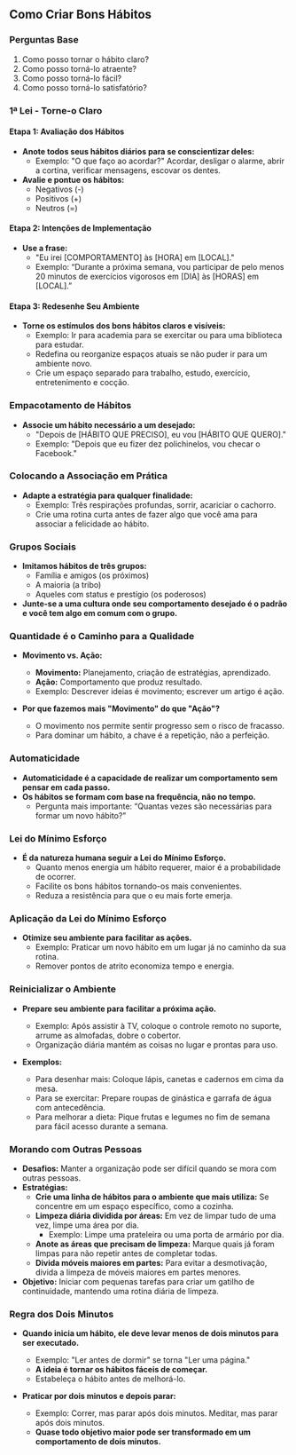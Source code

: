 ## Como Criar Bons Hábitos

### Perguntas Base
1. Como posso tornar o hábito claro?
2. Como posso torná-lo atraente?
3. Como posso torná-lo fácil?
4. Como posso torná-lo satisfatório?

### 1ª Lei - Torne-o Claro

#### Etapa 1: Avaliação dos Hábitos
- **Anote todos seus hábitos diários para se conscientizar deles:**
  - Exemplo: "O que faço ao acordar?" Acordar, desligar o alarme, abrir a cortina, verificar mensagens, escovar os dentes.
- **Avalie e pontue os hábitos:**
  - Negativos (-)
  - Positivos (+)
  - Neutros (=)

#### Etapa 2: Intenções de Implementação
- **Use a frase:**
  - "Eu irei [COMPORTAMENTO] às [HORA] em [LOCAL]."
  - Exemplo: “Durante a próxima semana, vou participar de pelo menos 20 minutos de exercícios vigorosos em [DIA] às [HORAS] em [LOCAL].”

#### Etapa 3: Redesenhe Seu Ambiente
- **Torne os estímulos dos bons hábitos claros e visíveis:**
  - Exemplo: Ir para academia para se exercitar ou para uma biblioteca para estudar.
  - Redefina ou reorganize espaços atuais se não puder ir para um ambiente novo.
  - Crie um espaço separado para trabalho, estudo, exercício, entretenimento e cocção.

### Empacotamento de Hábitos
- **Associe um hábito necessário a um desejado:**
  - "Depois de [HÁBITO QUE PRECISO], eu vou [HÁBITO QUE QUERO]."
  - Exemplo: "Depois que eu fizer dez polichinelos, vou checar o Facebook."

### Colocando a Associação em Prática
- **Adapte a estratégia para qualquer finalidade:**
  - Exemplo: Três respirações profundas, sorrir, acariciar o cachorro.
  - Crie uma rotina curta antes de fazer algo que você ama para associar a felicidade ao hábito.

### Grupos Sociais
- **Imitamos hábitos de três grupos:**
  - Família e amigos (os próximos)
  - A maioria (a tribo)
  - Aqueles com status e prestígio (os poderosos)
- **Junte-se a uma cultura onde seu comportamento desejado é o padrão e você tem algo em comum com o grupo.**

### Quantidade é o Caminho para a Qualidade

- **Movimento vs. Ação:**
  - **Movimento:** Planejamento, criação de estratégias, aprendizado.
  - **Ação:** Comportamento que produz resultado.
  - Exemplo: Descrever ideias é movimento; escrever um artigo é ação.

- **Por que fazemos mais "Movimento" do que "Ação"?**
  - O movimento nos permite sentir progresso sem o risco de fracasso.
  - Para dominar um hábito, a chave é a repetição, não a perfeição.

### Automaticidade

- **Automaticidade é a capacidade de realizar um comportamento sem pensar em cada passo.**
- **Os hábitos se formam com base na frequência, não no tempo.**
  - Pergunta mais importante: “Quantas vezes são necessárias para formar um novo hábito?”

### Lei do Mínimo Esforço

- **É da natureza humana seguir a Lei do Mínimo Esforço.**
  - Quanto menos energia um hábito requerer, maior é a probabilidade de ocorrer.
  - Facilite os bons hábitos tornando-os mais convenientes.
  - Reduza a resistência para que o eu mais forte emerja.

### Aplicação da Lei do Mínimo Esforço

- **Otimize seu ambiente para facilitar as ações.**
  - Exemplo: Praticar um novo hábito em um lugar já no caminho da sua rotina.
  - Remover pontos de atrito economiza tempo e energia.

### Reinicializar o Ambiente

- **Prepare seu ambiente para facilitar a próxima ação.**
  - Exemplo: Após assistir à TV, coloque o controle remoto no suporte, arrume as almofadas, dobre o cobertor.
  - Organização diária mantém as coisas no lugar e prontas para uso.

- **Exemplos:**
  - Para desenhar mais: Coloque lápis, canetas e cadernos em cima da mesa.
  - Para se exercitar: Prepare roupas de ginástica e garrafa de água com antecedência.
  - Para melhorar a dieta: Pique frutas e legumes no fim de semana para fácil acesso durante a semana.

### Morando com Outras Pessoas
- **Desafios:** Manter a organização pode ser difícil quando se mora com outras pessoas.
- **Estratégias:**
  - **Crie uma linha de hábitos para o ambiente que mais utiliza:** Se concentre em um espaço específico, como a cozinha.
  - **Limpeza diária dividida por áreas:** Em vez de limpar tudo de uma vez, limpe uma área por dia.
    - Exemplo: Limpe uma prateleira ou uma porta de armário por dia.
  - **Anote as áreas que precisam de limpeza:** Marque quais já foram limpas para não repetir antes de completar todas.
  - **Divida móveis maiores em partes:** Para evitar a desmotivação, divida a limpeza de móveis maiores em partes menores.
- **Objetivo:** Iniciar com pequenas tarefas para criar um gatilho de continuidade, mantendo uma rotina diária de limpeza.

### Regra dos Dois Minutos

- **Quando inicia um hábito, ele deve levar menos de dois minutos para ser executado.**
  - Exemplo: "Ler antes de dormir" se torna "Ler uma página."
  - **A ideia é tornar os hábitos fáceis de começar.**
  - Estabeleça o hábito antes de melhorá-lo.

- **Praticar por dois minutos e depois parar:**
  - Exemplo: Correr, mas parar após dois minutos. Meditar, mas parar após dois minutos.
  - **Quase todo objetivo maior pode ser transformado em um comportamento de dois minutos.**